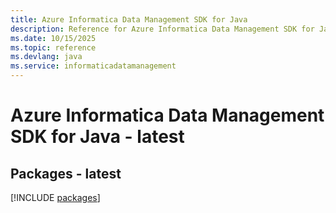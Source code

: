 ```yaml
---
title: Azure Informatica Data Management SDK for Java
description: Reference for Azure Informatica Data Management SDK for Java
ms.date: 10/15/2025
ms.topic: reference
ms.devlang: java
ms.service: informaticadatamanagement
---
```

# Azure Informatica Data Management SDK for Java - latest
## Packages - latest
[!INCLUDE [packages](informatica-data-management-index.md)]